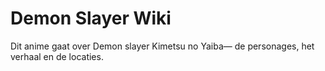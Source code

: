 # Demon Slayer Wiki
Dit anime gaat over Demon slayer Kimetsu no Yaiba— de personages, het verhaal en de locaties.
